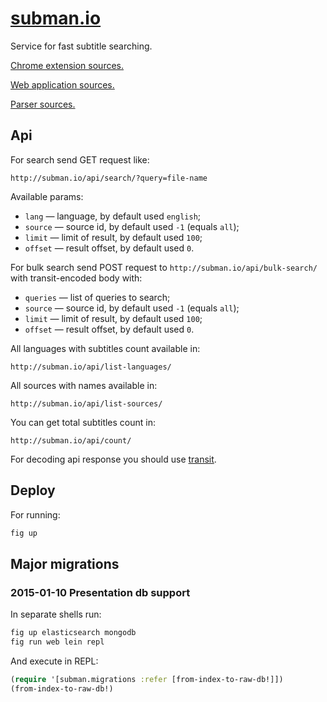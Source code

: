 # [subman.io](http://subman.io/)

Service for fast subtitle searching.

[Chrome extension sources.](https://github.com/nvbn/subman-chrome)

[Web application sources.](https://github.com/nvbn/subman-web)

[Parser sources.](https://github.com/nvbn/subman-parser)

## Api

For search send GET request like:

    http://subman.io/api/search/?query=file-name
    
Available params:

* `lang` &mdash; language, by default used `english`;
* `source` &mdash; source id, by default used `-1` (equals `all`);
* `limit` &mdash; limit of result, by default used `100`;
* `offset` &mdash; result offset, by default used `0`.

For bulk search send POST request to `http://subman.io/api/bulk-search/` with transit-encoded body with:

* `queries` &mdash; list of queries to search;
* `source` &mdash; source id, by default used `-1` (equals `all`);
* `limit` &mdash; limit of result, by default used `100`;
* `offset` &mdash; result offset, by default used `0`.
    
All languages with subtitles count available in:

    http://subman.io/api/list-languages/

All sources with names available in:

    http://subman.io/api/list-sources/

You can get total subtitles count in:

    http://subman.io/api/count/

For decoding api response you should use [transit](https://github.com/cognitect/transit-format).

## Deploy

For running:

```bash
fig up
```

## Major migrations

### 2015-01-10 Presentation db support

In separate shells run:

```bash
fig up elasticsearch mongodb
fig run web lein repl
```

And execute in REPL:

```clojure
(require '[subman.migrations :refer [from-index-to-raw-db!]])
(from-index-to-raw-db!)
```
